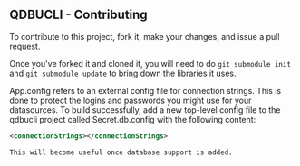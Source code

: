 ## QDBUCLI - Contributing

To contribute to this project, fork it, make your changes, and issue a pull request.

Once you've forked it and cloned it, you will need to do `git submodule init` and `git submodule update` to bring down the libraries it uses.

App.config refers to an external config file for connection strings. This is done to protect the logins and passwords you might use for your datasources. To build successfully, add a new top-level config file to the qdbucli project called Secret.db.config with the following content:

```xml
<connectionStrings></connectionStrings>

This will become useful once database support is added.
